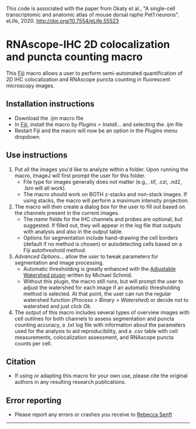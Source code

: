 This code is associated with the paper from Okaty et al., "A single-cell transcriptomic and anatomic atlas of mouse dorsal raphe Pet1 neurons". eLife, 2020. http://doi.org/10.7554/eLife.55523



# RNAscope-IHC 2D colocalization and puncta counting macro

This [Fiji](https://imagej.net/Fiji "Fiji") macro allows a user to perform semi-automated quantification of 2D IHC colocalization and RNAscope puncta counting in fluorescent microscopy images. 

## Installation instructions
* Download the .ijm macro file
* In [Fiji](https://imagej.net/Fiji "Fiji"), install the macro by _Plugins > Install..._ and selecting the .ijm file
* Restart Fiji and the macro will now be an option in the _Plugins_ menu dropdown.

## Use instructions
 1. Put all the images you'd like to analyze within a folder. Upon running the macro, ImageJ will first prompt the user for this folder. 
    * File type for images generally does not matter (e.g., .tif, .czi, .nd2, .lsm will all work).
    * The macro should work on BOTH z-stacks and non-stack images. If using stacks, the macro will perform a maximum intensity projection.
 2. The macro will then create a dialog box for the user to fill out based on the channels present in the current images.
    * The _name_ fields for the IHC channels and probes are optional, but suggested. If filled out, they will appear in the log file that outputs with analysis and also in the output table.
    * Options for segmentation include hand-drawing the cell borders (default if no method is chosen) or autodetecting cells based on a Fiji autothreshold method. 
3. _Advanced Options..._ allow the user to tweak parameters for segmentation and image processing.
    * Automatic thresholding is greatly enhanced with the [Adjustable Watershed plugin](https://imagejdocu.tudor.lu/doku.php?id=plugin:segmentation:adjustable_watershed:start) written by Michael Schmid.
     * Without this plugin, the macro still runs, but will prompt the user to adjust the watershed for each image if an automatic thresholding method is selected. At that point, the user can run the regular watershed function (_Process > Binary > Watershed_) or decide not to watershed and just click _Ok_. 
 4. The output of this macro includes several types of overview images with cell outlines for both channels to assess segmentation and puncta counting accuracy, a .txt log file with information about the parameters used for the analysis to aid reproducibility, and a .csv table with cell measurements, colocalization assessment, and RNAscope puncta counts per cell. 

## Citation
* If using or adapting this macro for your own use, please cite the original authors in any resulting research publications.
## Error reporting
 * Please report any errors or crashes you receive to [Rebecca Senft](mailto:senftrebecca@gmail.com)

----
